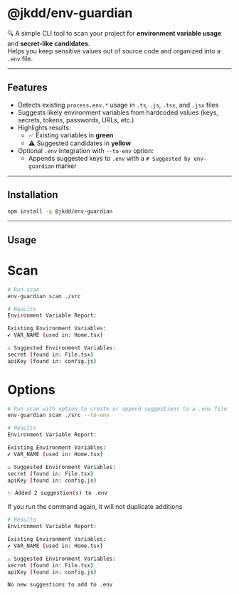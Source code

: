 # @jkdd/env-guardian

🔍 A simple CLI tool to scan your project for **environment variable usage** and **secret-like candidates**.  
Helps you keep sensitive values out of source code and organized into a `.env` file.

---

## Features

- Detects existing `process.env.*` usage in `.ts`, `.js`, `.tsx`, and `.jsx` files  
- Suggests likely environment variables from hardcoded values (keys, secrets, tokens, passwords, URLs, etc.)  
- Highlights results:
  - ✅ Existing variables in **green**
  - ⚠ Suggested candidates in **yellow**
- Optional `.env` integration with `--to-env` option:
  - Appends suggested keys to `.env` with a `# Suggested by env-guardian` marker

---

## Installation

```bash
npm install -g @jkdd/env-guardian
```

---

## Usage
# Scan

```bash
# Run scan
env-guardian scan ./src

# Results
Environment Variable Report:

Existing Environment Variables:
✔ VAR_NAME (used in: Home.tsx)

⚠ Suggested Environment Variables:
secret (found in: File.tsx)
apiKey (found in: config.js)
```

# Options

```bash
# Run scan with option to create or append suggestions to a .env file
env-guardian scan ./src --to-env

# Results
Environment Variable Report:

Existing Environment Variables:
✔ VAR_NAME (used in: Home.tsx)

⚠ Suggested Environment Variables:
secret (found in: File.tsx)
apiKey (found in: config.js)

✨ Added 2 suggestion(s) to .env
```
If you run the command again, it will not duplicate additions
```bash
# Results
Environment Variable Report:

Existing Environment Variables:
✔ VAR_NAME (used in: Home.tsx)

⚠ Suggested Environment Variables:
secret (found in: File.tsx)
apiKey (found in: config.js)

No new suggestions to add to .env
```
